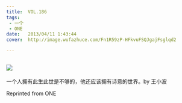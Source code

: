 ```yaml
---
title:	VOL.186
tags:
 - 一个
 - ONE
date:	2013/04/11 1:43:44
cover:	http://image.wufazhuce.com/Fn1R59zP-HFkvuFSQJgajFsglqd2

---
```

![](http://image.wufazhuce.com/Fn1R59zP-HFkvuFSQJgajFsglqd2)
---

一个人拥有此生此世是不够的，他还应该拥有诗意的世界。by 王小波
 
Reprinted from ONE
